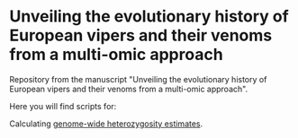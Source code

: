 # Unveiling the evolutionary history of European vipers and their venoms from a multi-omic approach

Repository from the manuscript "Unveiling the evolutionary history of European vipers and their venoms from a multi-omic approach".


Here you will find scripts for:

Calculating [genome-wide heterozygosity estimates](https://github.com/adtalave/EuropeanVipersGenomics/blob/main/heterozygosity_estimates.sh).

